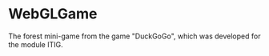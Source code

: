 # WebGLGame

The forest mini-game from the game "DuckGoGo", which was developed for the module ITIG.
